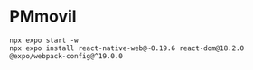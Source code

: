# PMmovil




    npx expo start -w
    npx expo install react-native-web@~0.19.6 react-dom@18.2.0 @expo/webpack-config@^19.0.0
